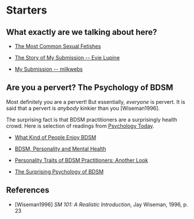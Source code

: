 # Starters

## What exactly are we talking about here?

* [The Most Common Sexual Fetishes](https://www.allure.com/story/common-sexual-fetishes-kinks)

* [The Story of My Submission -- Evie Lupine](https://www.youtube.com/watch?v=v32tO692hcQ)

* [My Submission -- milkwebs](https://www.youtube.com/watch?v=o59674jZ1kk)

## Are you a pervert? The Psychology of BDSM

Most definitely you are a pervert! But essentially, *everyone* is pervert. It is said that a pervert is *anybody* kinkier than you [Wiseman1996].

The surprising fact is that BDSM practitioners are a surprisingly health crowd. Here is selection of readings from [Psychology Today](https://www.psychologytoday.com).

* [What Kind of People Enjoy BDSM](https://www.psychologytoday.com/us/blog/all-about-sex/201908/what-kind-people-enjoy-bdsm)

* [BDSM, Personality and Mental Health](https://www.psychologytoday.com/us/blog/unique-everybody-else/201307/bdsm-personality-and-mental-health)

* [Personality Traits of BDSM Practitioners: Another Look](https://www.psychologytoday.com/us/blog/unique-everybody-else/201502/personality-traits-bdsm-practitioners-another-look)

* [The Surprising Psychology of BDSM](https://www.psychologytoday.com/us/blog/the-wide-wide-world-psychology/201502/the-surprising-psychology-bdsm)

## References

* [Wiseman1996] *SM 101: A Realistic Introduction*, Jay Wiseman, 1996, p. 23

